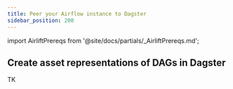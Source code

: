 ```yaml
---
title: Peer your Airflow instance to Dagster
sidebar_position: 200
---
```

import AirliftPrereqs from '@site/docs/partials/\_AirliftPrereqs.md';

<AirliftPreview />

## Create asset representations of DAGs in Dagster

TK
